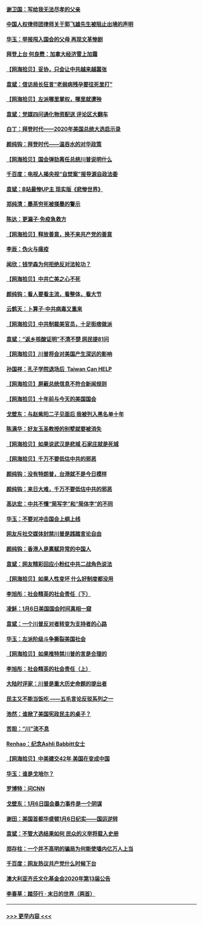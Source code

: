 #### [谢卫国：写给我无法尽孝的父亲](../pages/nsc993/n12720325.md?t=01300102) 
#### [中国人权律师团律师关于郭飞雄先生被阻止出境的声明](../pages/nsc993/n12720203.md?t=01300102) 
#### [华玉：举报闯入国会的父母 再现文革惨剧](../pages/nsc993/n12719070.md?t=01300102) 
#### [拜登上台 何良懋：加拿大经济雪上加霜](../pages/nsc993/n12718943.md?t=01300102) 
#### [【网海拾贝】妥协，只会让中共越来越嚣张](../pages/nsc993/n12717392.md?t=01300102) 
#### [袁斌：信访局长狂言“老弱病残孕要往死里打”](../pages/nsc993/n12717343.md?t=01300102) 
#### [【网海拾贝】左派哪里掌权，哪里就遭殃](../pages/nsc993/n12715009.md?t=01300102) 
#### [袁斌：党媒四问通化物资配送 评论区大翻车](../pages/nsc993/n12714950.md?t=01300102) 
#### [白丁：拜登时代——2020年美国总统大选启示录](../pages/nsc993/n12714920.md?t=01300102) 
#### [颜纯钩：拜登时代——温吞水的对华政策](../pages/nsc993/n12713245.md?t=01300102) 
#### [【网海拾贝】国会弹劾离任总统川普说明什么](../pages/nsc993/n12712816.md?t=01300102) 
#### [千百度：电视人揭央视“自焚案”报导源自政法委](../pages/nsc993/n12709760.md?t=01300102) 
#### [袁斌：B站最惨UP主 现实版《悲惨世界》](../pages/nsc993/n12709686.md?t=01300102) 
#### [郑纯清：墨茶穷死被搽墨的警示](../pages/nsc993/n12709262.md?t=01300102) 
#### [陈达：更漏子·免疫急救方](../pages/nsc993/n12709244.md?t=01300102) 
#### [【网海拾贝】释放善意，换不来共产党的善意](../pages/nsc993/n12708361.md?t=01300102) 
#### [李辰：伪火与瘟疫](../pages/nsc993/n12707981.md?t=01300102) 
#### [闻欣：钱学森为何拒绝反对法轮功？](../pages/nsc993/n12707407.md?t=01300102) 
#### [【网海拾贝】中共亡美之心不死](../pages/nsc993/n12707621.md?t=01300102) 
#### [颜纯钩：看人要看主流，看整体，看大节](../pages/nsc993/n12707536.md?t=01300102) 
#### [云鹤天：卜算子‧中共病毒又重来](../pages/nsc993/n12707408.md?t=01300102) 
#### [【网海拾贝】中共制裁美官员，十足街痞做派](../pages/nsc993/n12705115.md?t=01300102) 
#### [袁斌：“返乡核酸证明”不清不楚 网民提81问](../pages/nsc993/n12704982.md?t=01300102) 
#### [【网海拾贝】川普将会对美国产生深远的影响](../pages/nsc993/n12703045.md?t=01300102) 
#### [孙国祥：孔子学院退场后  Taiwan Can HELP](../pages/nsc993/n12702430.md?t=01300102) 
#### [【网海拾贝】屏蔽总统信息不符合新闻规则](../pages/nsc993/n12699998.md?t=01300102) 
#### [【网海拾贝】十年前与今天的美国国会](../pages/nsc993/n12696993.md?t=01300102) 
#### [戈壁东：与赵紫阳二子见面后 我被列入黑名单十年](../pages/nsc993/n12696215.md?t=01300102) 
#### [陈满华：好友玉圣教授的别墅就要被消失](../pages/nsc993/n12695411.md?t=01300102) 
#### [【网海拾贝】如果说武汉是悲城 石家庄就是死城](../pages/nsc993/n12694589.md?t=01300102) 
#### [【网海拾贝】千万不要低估中共的邪恶](../pages/nsc993/n12692771.md?t=01300102) 
#### [颜纯钩：没有特朗普，台港就不是今日模样](../pages/nsc993/n12692678.md?t=01300102) 
#### [颜纯钩：来日大难，千万不要低估中共的邪恶](../pages/nsc993/n12692080.md?t=01300102) 
#### [高达宏：中共不懂“简写字”和“简体字”的不同](../pages/nsc993/n12692068.md?t=01300102) 
#### [华玉：不要对冲击国会上纲上线](../pages/nsc993/n12689948.md?t=01300102) 
#### [网友斥社交媒体封禁川普是践踏言论自由](../pages/nsc993/n12687482.md?t=01300102) 
#### [颜纯钩：香港人是禀赋异常的中国人](../pages/nsc993/n12685142.md?t=01300102) 
#### [袁斌：网友精彩回应小粉红中共二战角色说法](../pages/nsc993/n12684994.md?t=01300102) 
#### [【网海拾贝】如果人性变坏 什么好制度都没用](../pages/nsc993/n12683000.md?t=01300102) 
#### [李旭彤：社会精英的社会责任（下）](../pages/nsc993/n12680604.md?t=01300102) 
#### [凌稣：1月6日美国国会时间真相一窥](../pages/nsc993/n12682780.md?t=01300102) 
#### [袁斌：一个川普反对者转变为支持者的心路](../pages/nsc993/n12682700.md?t=01300102) 
#### [华玉：左派阶级斗争撕裂美国社会](../pages/nsc993/n12681226.md?t=01300102) 
#### [【网海拾贝】如果推特禁川普的言是合理的](../pages/nsc993/n12681232.md?t=01300102) 
#### [李旭彤：社会精英的社会责任（上）](../pages/nsc993/n12680501.md?t=01300102) 
#### [大陆时评家：川普是重大历史命题的提出者](../pages/nsc993/n12679904.md?t=01300102) 
#### [民主又不能当饭吃 ——五毛言论反驳系列之一](../pages/nsc993/n12679877.md?t=01300102) 
#### [浩然：谁掀了美国宪政民主的桌子？](../pages/nsc993/n12679850.md?t=01300102) 
#### [苦胆：“川”流不息](../pages/nsc993/n12678388.md?t=01300102) 
#### [Renhao：纪念Ashli Babbitt女士](../pages/nsc993/n12678359.md?t=01300102) 
#### [【网海拾贝】中美建交42年 美国在变成中国](../pages/nsc993/n12678324.md?t=01300102) 
#### [华玉：谁是戈培尔？](../pages/nsc993/n12677515.md?t=01300102) 
#### [罗博特：问CNN](../pages/nsc993/n12677172.md?t=01300102) 
#### [戈壁东：1月6日国会暴力事件是一个阴谋](../pages/nsc993/n12674639.md?t=01300102) 
#### [谢田：美国首都华盛顿1月6日纪实——国运逆转](../pages/nsc993/n12673190.md?t=01300102) 
#### [袁斌：不管大选结果如何 民众的义举将载入史册](../pages/nsc993/n12672787.md?t=01300102) 
#### [郑存柱：一个并不高明的骗局为何能使墙内亿万人上当](../pages/nsc993/n12671449.md?t=01300102) 
#### [千百度：网友热议共产党什么时候下台](../pages/nsc993/n12670442.md?t=01300102) 
#### [澳大利亚齐氏文化基金会2020年第13届公告](../pages/nsc993/n12670273.md?t=01300102) 
#### [李春草：踏莎行 · 末日的世界（两首）](../pages/nsc993/n12670253.md?t=01300102) 

----
#### [ >>> 更早内容 <<< ](../indexes/nsc993-earlier.md)
